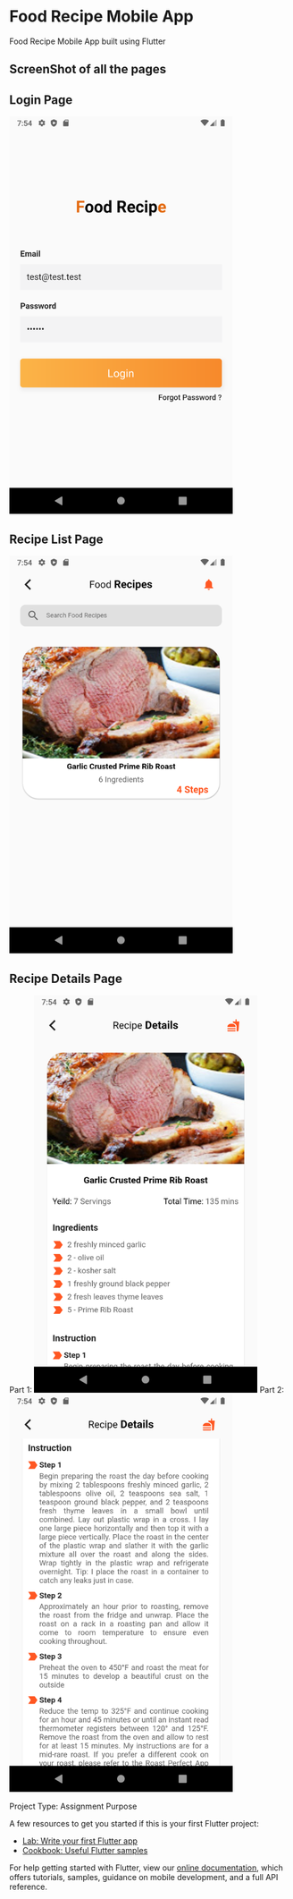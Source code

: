 # Food Recipe Mobile App

Food Recipe Mobile App built using Flutter

## ScreenShot of all the pages

## Login Page
<img src="screenshot/loginUI.png" width="400" >


## Recipe List Page
<img src="screenshot/RecipeList.png" width="400" >


## Recipe Details Page
Part 1:
<img src="screenshot/RecipeDetails.png" width="400" >
Part 2:
<img src="screenshot/RecipeDetails2.png" width="400" >




Project Type: Assignment Purpose

A few resources to get you started if this is your first Flutter project:

- [Lab: Write your first Flutter app](https://flutter.dev/docs/get-started/codelab)
- [Cookbook: Useful Flutter samples](https://flutter.dev/docs/cookbook)

For help getting started with Flutter, view our
[online documentation](https://flutter.dev/docs), which offers tutorials,
samples, guidance on mobile development, and a full API reference.
